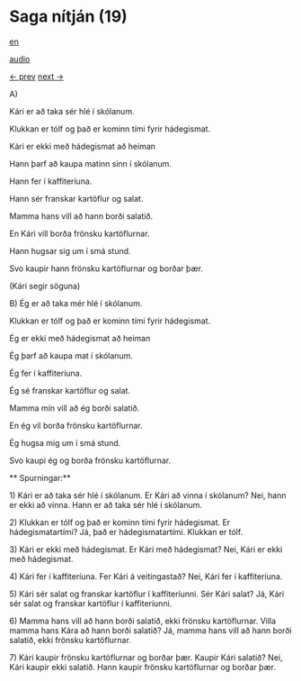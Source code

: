 # Saga nítján (19)

[en](../en/story_19.md)

[audio](../audio/story_19.mp3)

[← prev](../is/story_18.md)
[next →](../is/story_20.md)

A\)

Kári er að taka sér hlé í skólanum.

Klukkan er tólf og það er kominn tími fyrir hádegismat.

Kári er ekki með hádegismat að heiman

Hann þarf að kaupa matinn sinn í skólanum.

Hann fer í kaffiteríuna.

Hann sér franskar kartöflur og salat.

Mamma hans vill að hann borði salatið.

En Kári vill borða frönsku kartöflurnar.

Hann hugsar sig um í smá stund.

Svo kaupir hann frönsku kartöflurnar og borðar þær.

(Kári segir söguna)

B\) Ég er að taka mér hlé í skólanum.

Klukkan er tólf og það er kominn tími fyrir hádegismat.

Ég er ekki með hádegismat að heiman

Ég þarf að kaupa mat í skólanum.

Ég fer í kaffiteríuna.

Ég sé franskar kartöflur og salat.

Mamma mín vill að ég borði salatið.

En ég vil borða frönsku kartöflurnar.

Ég hugsa mig um í smá stund.

Svo kaupi ég og borða frönsku kartöflurnar.

**
Spurningar:**

1\) Kári er að taka sér hlé í skólanum. Er Kári að vinna í skólanum?
Nei, hann er ekki að vinna. Hann er að taka sér hlé í skólanum.

2\) Klukkan er tólf og það er kominn tími fyrir hádegismat. Er
hádegismatartími? Já, það er hádegismatartími. Klukkan er tólf.

3\) Kári er ekki með hádegismat. Er Kári með hádegismat? Nei, Kári er
ekki með hádegismat.

4\) Kári fer í kaffiteríuna. Fer Kári á veitingastað? Nei, Kári fer í
kaffiteríuna.

5\) Kári sér salat og franskar kartöflur í kaffiteríunni. Sér Kári
salat? Já, Kári sér salat og franskar kartöflur í kaffiteríunni.

6\) Mamma hans vill að hann borði salatið, ekki frönsku kartöflurnar.
Villa mamma hans Kára að hann borði salatið? Já, mamma hans vill að hann
borði salatið, ekki frönsku kartöflurnar.

7\) Kári kaupir frönsku kartöflurnar og borðar þær. Kaupir Kári salatið?
Nei, Kári kaupir ekki salatið. Hann kaupir frönsku kartöflurnar og
borðar þær.
